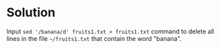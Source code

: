 # Solution

Input `sed '/banana/d' fruits1.txt > fruits1.txt` command to delete all lines in the file `~/fruits1.txt` that contain the word "banana".
